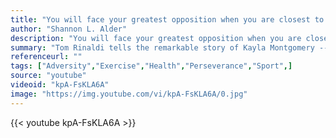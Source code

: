 ```yaml
---
title: "You will face your greatest opposition when you are closest to your biggest miracle."
author: "Shannon L. Alder"
description: "You will face your greatest opposition when you are closest to your biggest miracle. - Shannon L. Alder quotes from GetInspired365.com"
summary: "Tom Rinaldi tells the remarkable story of Kayla Montgomery -- who, despite being diagnosed with multiple sclerosis, has become one of the best young distance runners in the country"
referenceurl: ""
tags: ["Adversity","Exercise","Health","Perseverance","Sport",]
source: "youtube"
videoid: "kpA-FsKLA6A"
image: "https://img.youtube.com/vi/kpA-FsKLA6A/0.jpg"
---
```


{{< youtube kpA-FsKLA6A >}}
